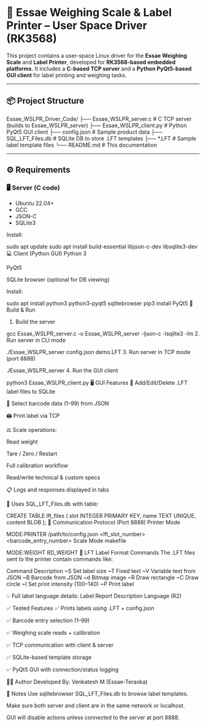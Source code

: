 # 🧾 Essae Weighing Scale & Label Printer – User Space Driver (RK3568)

This project contains a user-space Linux driver for the **Essae Weighing Scale** and **Label Printer**, developed for **RK3568-based embedded platforms**. It includes a **C-based TCP server** and a **Python PyQt5-based GUI client** for label printing and weighing tasks.

---

## 📦 Project Structure

Essae_WSLPR_Driver_Code/
├── Essae_WSLPR_server.c # C TCP server (builds to Essae_WSLPR_server)
├── Essae_WSLPR_client.py # Python PyQt5 GUI client
├── config.json # Sample product data
├── SQL_LFT_Files.db # SQLite DB to store .LFT templates
├── *.LFT # Sample label template files
└── README.md # This documentation


---

## ⚙️ Requirements

### 🖥 Server (C code)
- Ubuntu 22.04+
- GCC
- JSON-C
- SQLite3

Install:

sudo apt update
sudo apt install build-essential libjson-c-dev libsqlite3-dev
💻 Client (Python GUI)
Python 3

PyQt5

SQLite browser (optional for DB viewing)

Install:


sudo apt install python3 python3-pyqt5 sqlitebrowser
pip3 install PyQt5
🔧 Build & Run
1. Build the server

gcc Essae_WSLPR_server.c -o Essae_WSLPR_server -ljson-c -lsqlite3 -lm
2. Run server in CLI mode

./Essae_WSLPR_server config.json demo.LFT
3. Run server in TCP mode (port 8888)

./Essae_WSLPR_server
4. Run the GUI client

python3 Essae_WSLPR_client.py
🖥 GUI Features
📂 Add/Edit/Delete .LFT label files to SQLite

🔢 Select barcode data (1–99) from JSON

🖨️ Print label via TCP

⚖️ Scale operations:

Read weight

Tare / Zero / Restart

Full calibration workflow

Read/write technical & custom specs

📋 Logs and responses displayed in tabs

💾 Uses SQL_LFT_Files.db with table:


CREATE TABLE lft_files (
  slot INTEGER PRIMARY KEY,
  name TEXT UNIQUE,
  content BLOB
);
🔄 Communication Protocol (Port 8888)
Printer Mode

MODE:PRINTER
/path/to/config.json
<lft_slot_number>
<barcode_entry_number>
Scale Mode
makefile

MODE:WEIGHT
RD_WEIGHT
🧾 LFT Label Format Commands
The .LFT files sent to the printer contain commands like:

Command	Description
~S	Set label size
~T	Fixed text
~V	Variable text from JSON
~B	Barcode from JSON
~d	Bitmap image
~R	Draw rectangle
~C	Draw circle
~I	Set print intensity (100–140)
~P	Print label

💡 Full label language details: Label Report Description Language (R2)

✅ Tested Features
✅ Prints labels using .LFT + config.json

✅ Barcode entry selection (1–99)

✅ Weighing scale reads + calibration

✅ TCP communication with client & server

✅ SQLite-based template storage

✅ PyQt5 GUI with connection/status logging


🧑‍💻 Author
Developed By: Venkatesh M (Essae-Teraoka)

📎 Notes
Use sqlitebrowser SQL_LFT_Files.db to browse label templates.

Make sure both server and client are in the same network or localhost.

GUI will disable actions unless connected to the server at port 8888.

